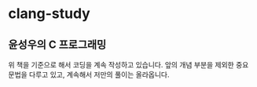 # clang-study

## 윤성우의 C 프로그래밍
위 책을 기준으로 해서 코딩을 계속 작성하고 있습니다. 앞의 개념 부분을 제외한 중요 문법을 다루고 있고, 계속해서 저만의 풀이는 올라옵니다.
